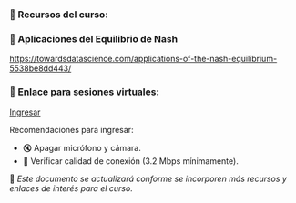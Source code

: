 ### 📘 Recursos del curso:
### 🔹 Aplicaciones del Equilibrio de Nash
https://towardsdatascience.com/applications-of-the-nash-equilibrium-5538be8dd443/

### 🔹 Enlace para sesiones virtuales:
[Ingresar](https://meet.google.com/ove-jcuy-vpk)

Recomendaciones para ingresar:
- 🔇 Apagar micrófono y cámara.
- 📶 Verificar calidad de conexión (3.2 Mbps mínimamente).


📌 *Este documento se actualizará conforme se incorporen más recursos y enlaces de interés para el curso.*
